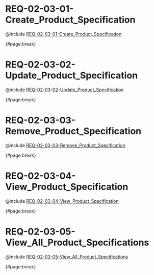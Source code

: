<!--
    ATTENTION: This file was generated via gradle!
               Do NOT manually edit this file! Any such changes will be overwritten!
-->

# REQ-02-03-01-Create_Product_Specification

@include [REQ-02-03-01-Create_Product_Specification](REQ-02-03-01-Create_Product_Specification.md)

{#page:break}

# REQ-02-03-02-Update_Product_Specification

@include [REQ-02-03-02-Update_Product_Specification](REQ-02-03-02-Update_Product_Specification.md)

{#page:break}

# REQ-02-03-03-Remove_Product_Specification

@include [REQ-02-03-03-Remove_Product_Specification](REQ-02-03-03-Remove_Product_Specification.md)

{#page:break}

# REQ-02-03-04-View_Product_Specification

@include [REQ-02-03-04-View_Product_Specification](REQ-02-03-04-View_Product_Specification.md)

{#page:break}

# REQ-02-03-05-View_All_Product_Specifications

@include [REQ-02-03-05-View_All_Product_Specifications](REQ-02-03-05-View_All_Product_Specifications.md)

{#page:break}
